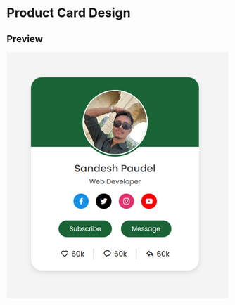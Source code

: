 # Product Card Design

## Preview

![Product Card Design](./Projects%20Screenshots/profilecard.png)
